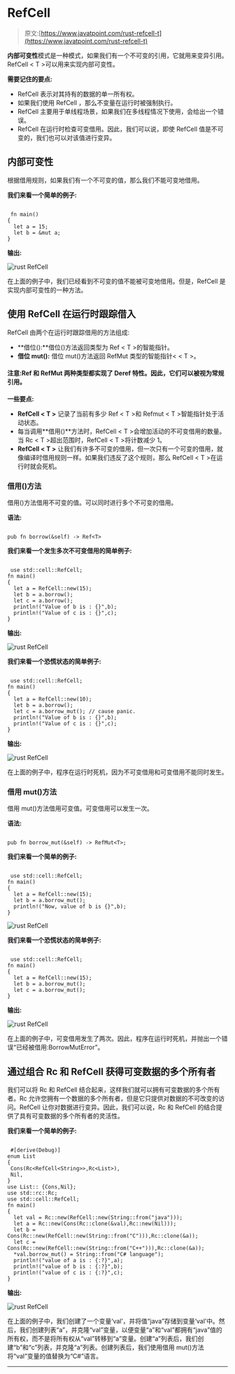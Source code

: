 # RefCell

> 原文:[https://www.javatpoint.com/rust-refcell-t](https://www.javatpoint.com/rust-refcell-t)

**内部可变性**模式是一种模式，如果我们有一个不可变的引用，它就用来变异引用。RefCell < T >可以用来实现内部可变性。

**需要记住的要点:**

*   RefCell <t>表示对其持有的数据的单一所有权。</t>
*   如果我们使用 RefCell <t>，那么不变量在运行时被强制执行。</t>
*   RefCell <t>主要用于单线程场景，如果我们在多线程情况下使用，会给出一个错误。</t>
*   RefCell <t>在运行时检查可变借用。因此，我们可以说，即使 RefCell <t>值是不可变的，我们也可以对该值进行变异。</t></t>

## 内部可变性

根据借用规则，如果我们有一个不可变的值，那么我们不能可变地借用。

**我们来看一个简单的例子:**

```

 fn main()
{
  let a = 15;
  let b = &mut a;
}

```

**输出:**

![rust RefCell](../Images/31bbdff267db1f395babe680055d43ef.png)

在上面的例子中，我们已经看到不可变的值不能被可变地借用。但是，RefCell 是实现内部可变性的一种方法。

## 使用 RefCell <t>在运行时跟踪借入</t>

RefCell <t>由两个在运行时跟踪借用的方法组成:</t>

*   **借位():**借位()方法返回类型为 Ref < T >的智能指针。
*   **借位 mut():** 借位 mut()方法返回 RefMut 类型的智能指针< < T >。

#### 注意:Ref <t>和 RefMut <t>两种类型都实现了 Deref 特性。因此，它们可以被视为常规引用。</t></t>

**一些要点:**

*   **RefCell < T >** 记录了当前有多少 Ref < T >和 Refmut < T >智能指针处于活动状态。
*   每当调用**借用()**方法时，RefCell < T >会增加活动的不可变借用的数量。当 Rc < T >超出范围时，RefCell < T >将计数减少 1。
*   **RefCell < T >** 让我们有许多不可变的借用，但一次只有一个可变的借用，就像编译时借用规则一样。如果我们违反了这个规则，那么 RefCell < T >在运行时就会死机。

### 借用()方法

借用()方法借用不可变的值。可以同时进行多个不可变的借用。

**语法:**

```

pub fn borrow(&self) -> Ref<T>

```

**我们来看一个发生多次不可变借用的简单例子:**

```

 use std::cell::RefCell;
fn main()
{
  let a = RefCell::new(15);
  let b = a.borrow();
  let c = a.borrow();
  println!("Value of b is : {}",b);
  println!("Value of c is : {}",c);
}

```

**输出:**

![rust RefCell](../Images/d5e86bfc765b25853c579997a0cb011b.png)

**我们来看一个恐慌状态的简单例子:**

```

 use std::cell::RefCell;
fn main()
{
  let a = RefCell::new(10);
  let b = a.borrow();
  let c = a.borrow_mut(); // cause panic.
  println!("Value of b is : {}",b);
  println!("Value of c is : {}",c);
}

```

**输出:**

![rust RefCell](../Images/8d51712652e9879174ff3cabd8d3f3bd.png)

在上面的例子中，程序在运行时死机，因为不可变借用和可变借用不能同时发生。

### 借用 mut()方法

借用 mut()方法借用可变值。可变借用可以发生一次。

**语法:**

```

pub fn borrow_mut(&self) -> RefMut<T>;

```

**我们来看一个简单的例子:**

```

 use std::cell::RefCell;
fn main()
{
  let a = RefCell::new(15);
  let b = a.borrow_mut();
  println!("Now, value of b is {}",b);
}

```

![rust RefCell](../Images/b6fdac057e26078e79c08e515b699913.png)

**我们来看一个恐慌状态的简单例子:**

```

 use std::cell::RefCell;
fn main()
{
  let a = RefCell::new(15);
  let b = a.borrow_mut();
  let c = a.borrow_mut();
}

```

**输出:**

![rust RefCell](../Images/b2dfe79a749b2c305e38d4c12b6554f1.png)

在上面的例子中，可变借用发生了两次。因此，程序在运行时死机，并抛出一个错误“已经被借用:BorrowMutError”。

## 通过组合 Rc <t>和 RefCell <t>获得可变数据的多个所有者</t></t>

我们可以将 Rc <t>和 RefCell <t>结合起来，这样我们就可以拥有可变数据的多个所有者。Rc <t>允许您拥有一个数据的多个所有者，但是它只提供对数据的不可改变的访问。RefCell <t>让你对数据进行变异。因此，我们可以说，Rc <t>和 RefCell <t>的结合提供了具有可变数据的多个所有者的灵活性。</t></t></t></t></t></t>

**我们来看一个简单的例子:**

```

 #[derive(Debug)]
enum List
{
 Cons(Rc<RefCell<String>>,Rc<List>),
 Nil,
}
use List:: {Cons,Nil};
use std::rc::Rc;
use std::cell::RefCell;
fn main()
{
  let val = Rc::new(RefCell::new(String::from("java")));
  let a = Rc::new(Cons(Rc::clone(&val),Rc::new(Nil)));
  let b = Cons(Rc::new(RefCell::new(String::from("C"))),Rc::clone(&a));
  let c = Cons(Rc::new(RefCell::new(String::from("C++"))),Rc::clone(&a));
  *val.borrow_mut() = String::from("C# language");
  println!("value of a is : {:?}",a);
  println!("value of b is : {:?}",b);
  println!("value of c is : {:?}",c);
}

```

**输出:**

![rust RefCell](../Images/642a25d6b2240e19f831f71a84ad65d6.png)

在上面的例子中，我们创建了一个变量‘val’，并将值“java”存储到变量‘val’中。然后，我们创建列表“a”，并克隆“val”变量，以便变量“a”和“val”都拥有“java”值的所有权，而不是将所有权从“val”转移到“a”变量。创建“a”列表后，我们创建“b”和“c”列表，并克隆“a”列表。创建列表后，我们使用借用 mut()方法将“val”变量的值替换为“C#”语言。

* * *